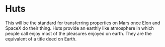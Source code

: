 # Huts

This will be the standard for transferring properties on Mars once 
Elon and SpaceX do their thing. Huts provide an earthly like atmosphere in which people 
call enjoy most of the pleasures enjoyed on earth. They are the equivalent of a title deed on Earth.
